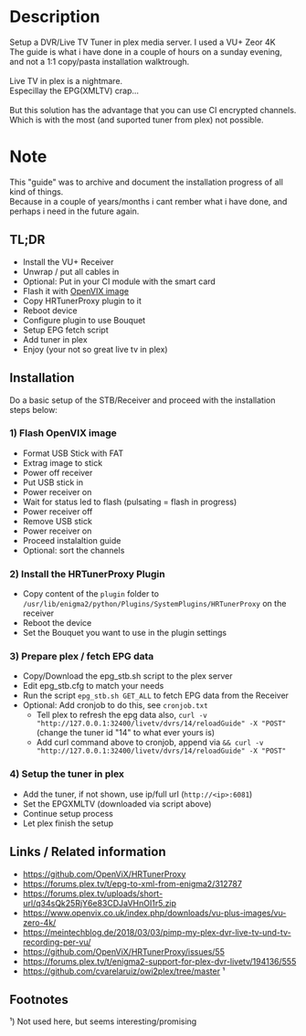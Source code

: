 # Description
Setup a DVR/Live TV Tuner in plex media server. I used a VU+ Zeor 4K<br />
The guide is what i have done in a couple of hours on a sunday evening, and not a 1:1 copy/pasta installation walktrough.
<br /><br />
Live TV in plex is a nightmare. <br />
Especillay the EPG(XMLTV) crap...<br /><br />
But this solution has the advantage that you can use CI encrypted channels.<br />
Which is with the most (and suported tuner from plex) not possible.

# Note
This "guide" was to archive and document the installation progress of all kind of things.<br />
Because in a couple of years/months i cant rember what i have done, and perhaps i need in the future again.

## TL;DR
- Install the VU+ Receiver
- Unwrap / put all cables in
- Optional: Put in your CI module with the smart card
- Flash it with [OpenVIX image](https://www.openvix.co.uk/index.php/downloads/vu-plus-images/vu-zero-4k/)
- Copy HRTunerProxy plugin to it
- Reboot device
- Configure plugin to use Bouquet
- Setup EPG fetch script
- Add tuner in plex
- Enjoy (your not so great live tv in plex)





## Installation
Do a basic setup of the STB/Receiver and proceed with the installation steps below:

### 1) Flash OpenVIX image
- Format USB Stick with FAT
- Extrag image to stick
- Power off receiver
- Put USB stick in 
- Power receiver on
- Wait for status led to flash (pulsating = flash in progress)
- Power receiver off
- Remove USB stick
- Power receiver on
- Proceed instalaltion guide
- Optional: sort the channels

### 2) Install the HRTunerProxy Plugin
- Copy content of the `plugin` folder to `/usr/lib/enigma2/python/Plugins/SystemPlugins/HRTunerProxy` on the receiver
- Reboot the device
- Set the Bouquet you want to use in the plugin settings

### 3) Prepare plex / fetch EPG data
- Copy/Download the epg_stb.sh script to the plex server
- Edit epg_stb.cfg to match your needs
- Run the script `epg_stb.sh GET_ALL` to fetch EPG data from the Receiver
- Optional: Add cronjob to do this, see `cronjob.txt`
  - Tell plex to refresh the epg data also, `curl -v "http://127.0.0.1:32400/livetv/dvrs/14/reloadGuide" -X "POST"` (change the tuner id "14" to what ever yours is)
  - Add curl command above to cronjob, append via `&& curl -v "http://127.0.0.1:32400/livetv/dvrs/14/reloadGuide" -X "POST"`

### 4) Setup the tuner in plex
- Add the tuner, if not shown, use ip/full url (`http://<ip>:6081`)
- Set the EPGXMLTV (downloaded via script above)
- Continue setup process
- Let plex finish the setup

## Links / Related information
- https://github.com/OpenViX/HRTunerProxy
- https://forums.plex.tv/t/epg-to-xml-from-enigma2/312787
- https://forums.plex.tv/uploads/short-url/q34sQk25RjY6e83CDJaVHnOI1r5.zip
- https://www.openvix.co.uk/index.php/downloads/vu-plus-images/vu-zero-4k/
- https://meintechblog.de/2018/03/03/pimp-my-plex-dvr-live-tv-und-tv-recording-per-vu/
- https://github.com/OpenViX/HRTunerProxy/issues/55
- https://forums.plex.tv/t/enigma2-support-for-plex-dvr-livetv/194136/555
- https://github.com/cvarelaruiz/owi2plex/tree/master ¹

## Footnotes
¹) Not used here, but seems interesting/promising 
